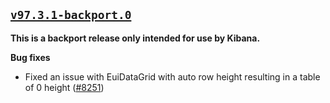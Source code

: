 ## [`v97.3.1-backport.0`](https://github.com/elastic/eui/releases/v97.3.1-backport.0)

**This is a backport release only intended for use by Kibana.**

**Bug fixes**

- Fixed an issue with EuiDataGrid with auto row height resulting in a table of 0 height ([#8251](https://github.com/elastic/eui/pull/8251))

